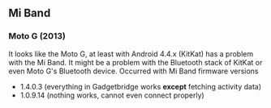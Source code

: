 ## Mi Band
### Moto G (2013)
It looks like the Moto G, at least with Android 4.4.x (KitKat) has a problem with the Mi Band. It might be a problem with the Bluetooth stack of KitKat or even Moto G's Bluetooth device. 
Occurred with Mi Band firmware versions 
* 1.4.0.3 (everything in Gadgetbridge works **except** fetching activity data)
* 1.0.9.14 (nothing works, cannot even connect properly)

